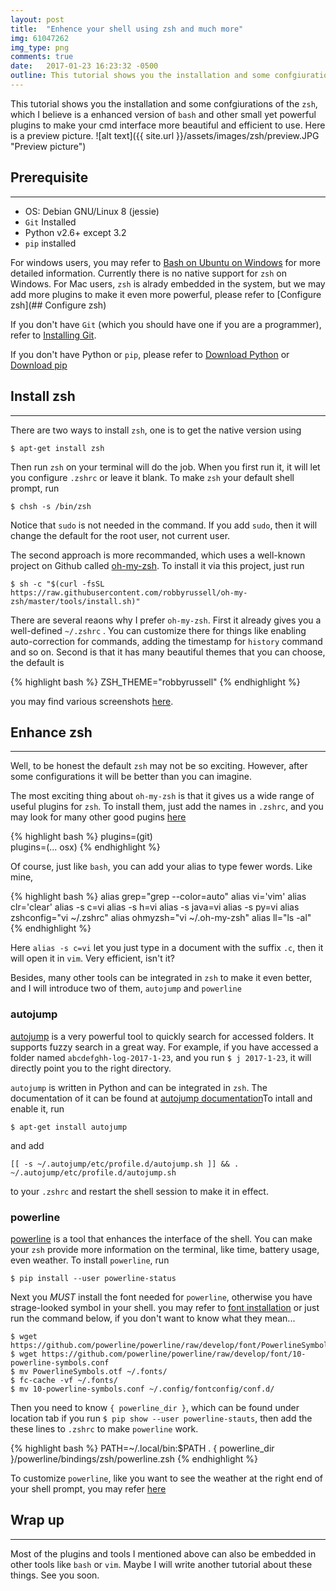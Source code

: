 ```yaml
---
layout: post
title:  "Enhence your shell using zsh and much more"
img: 61047262
img_type: png
comments: true
date:   2017-01-23 16:23:32 -0500
outline: This tutorial shows you the installation and some confgiurations of zsh, which I believe is a enhanced version of bash.
---
```

This tutorial shows you the installation and some confgiurations of the `zsh`, which I believe is a enhanced version of `bash` and other small yet powerful plugins to make your cmd interface more beautiful and efficient to use. Here is a preview picture.
![alt text]({{ site.url }}/assets/images/zsh/preview.JPG "Preview picture")

## Prerequisite
---
* OS: Debian GNU/Linux 8 (jessie)
* `Git` Installed
* Python v2.6+ except 3.2
* `pip` installed

For windows users, you may refer to [Bash on Ubuntu on Windows](https://msdn.microsoft.com/en-us/commandline/wsl/about) for more detailed information. Currently there is no native support for `zsh` on Windows. For Mac users, `zsh` is alrady embedded in the system, but we may add more plugins to make it even more powerful, please refer to [Configure zsh](## Configure zsh) 

If you don't have `Git` (which you should have one if you are a programmer), refer to [Installing Git](https://git-scm.com/book/en/v2/Getting-Started-Installing-Git).

If you don't have Python or `pip`, please refer to [Download Python](https://www.google.co.jp/?gws_rd=ssl#q=python+install) or [Download pip](https://pip.pypa.io/en/stable/installing/)

## Install zsh
---
There are two ways to install `zsh`, one is to get the native version using

```
$ apt-get install zsh
```

Then run `zsh` on your terminal will do the job. When you first run it, it will let you configure `.zshrc` or leave it blank. To make `zsh` your default shell prompt, run

```
$ chsh -s /bin/zsh
```

Notice that `sudo` is not needed in the command. If you add `sudo`, then it will change the default for the root user, not current user.

The second approach is more recommanded, which uses a well-known project on Github called [oh-my-zsh](https://github.com/robbyrussell/oh-my-zsh). To install it via this project, just run 

```
$ sh -c "$(curl -fsSL https://raw.githubusercontent.com/robbyrussell/oh-my-zsh/master/tools/install.sh)"
```

There are several reaons why I prefer `oh-my-zsh`. First it already gives you a well-defined `~/.zshrc` . You can customize there for things like enabling auto-correction for commands, adding the timestamp for `history` command and so on. Second is that it has many beautiful themes that you can choose, the default is 

{% highlight bash %}
ZSH_THEME="robbyrussell"
{% endhighlight %}

you may find various screenshots [here](https://github.com/robbyrussell/oh-my-zsh/wiki/themes). 

## Enhance zsh
---
Well, to be honest the default `zsh` may not be so exciting. However, after some configurations it will be better than you can imagine.

The most exciting thing about `oh-my-zsh` is that it gives us a wide range of useful plugins for `zsh`. To install them, just add the names in `.zshrc`, and you may look for many other good pugins [here](https://github.com/robbyrussell/oh-my-zsh/wiki/Plugins)

{% highlight bash %}
plugins=(git)                                                              
plugins=(... osx) 
{% endhighlight %}

Of course, just like `bash`, you can add your alias to type fewer words. Like mine,

{% highlight bash %}
alias grep="grep --color=auto"
alias vi='vim'
alias clr='clear'
alias -s c=vi
alias -s h=vi
alias -s java=vi
alias -s py=vi
alias zshconfig="vi ~/.zshrc"
alias ohmyzsh="vi ~/.oh-my-zsh"
alias ll="ls -al"
{% endhighlight %}

Here `alias -s c=vi` let you just type in a document with the suffix `.c`, then it will open it in `vim`. Very efficient, isn't it?

Besides, many other tools can be integrated in `zsh` to make it even better, and I will introduce two of them, `autojump` and `powerline`

### autojump

[autojump](https://github.com/wting/autojump) is a very powerful tool to quickly search for accessed folders. It supports fuzzy search in a great way. For example, if you have accessed a folder named `abcdefghh-log-2017-1-23`, and you run `$ j 2017-1-23`, it will directly point you to the right directory. 

`autojump` is written in Python and can be integrated in `zsh`. The documentation of it can be found at [autojump documentation](https://github.com/wting/autojump)To intall and enable it, run 

```
$ apt-get install autojump
```
and add 

```
[[ -s ~/.autojump/etc/profile.d/autojump.sh ]] && . ~/.autojump/etc/profile.d/autojump.sh
```

to your `.zshrc` and restart the shell session to make it in effect.

### powerline

[powerline](https://github.com/powerline/powerline) is a tool that enhances the interface of the shell. You can make your `zsh` provide more information on the terminal, like time, battery usage, even weather. To install `powerline`, run

```
$ pip install --user powerline-status
```

Next you _MUST_ install the font needed for `powerline`, otherwise you have strage-looked symbol in your shell. you may refer to [font installation](https://powerline.readthedocs.io/en/latest/installation/linux.html) or just run the command below, if you don't want to know what they mean...

```
$ wget https://github.com/powerline/powerline/raw/develop/font/PowerlineSymbols.otf
$ wget https://github.com/powerline/powerline/raw/develop/font/10-powerline-symbols.conf
$ mv PowerlineSymbols.otf ~/.fonts/
$ fc-cache -vf ~/.fonts/
$ mv 10-powerline-symbols.conf ~/.config/fontconfig/conf.d/
```

Then you need to know `{ powerline_dir }`, which can be found under location tab if you run `$ pip show --user powerline-stauts`, then add the these lines to `.zshrc` to make `powerline` work.

{% highlight bash %}
PATH=~/.local/bin:$PATH
. { powerline_dir }/powerline/bindings/zsh/powerline.zsh
{% endhighlight %}

To customize `powerline`, like you want to see the weather at the right end of your shell prompt, you may refer [here](https://powerline.readthedocs.io/en/latest/configuration.html)

## Wrap up
---
Most of the plugins and tools I mentioned above can also be embedded in other tools like `bash` or `vim`. Maybe I will write another tutorial about these things. See you soon.